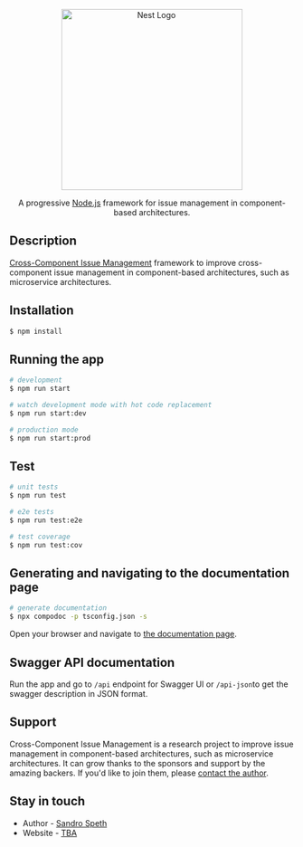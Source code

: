 
<p align="center">
  <a href="http://nestjs.com/" target="blank"><img src="https://nestjs.com/img/logo_text.svg" width="320" alt="Nest Logo" /></a>
</p>
  
  <p align="center">A progressive <a href="http://nodejs.org" target="blank">Node.js</a> framework for issue management in component-based architectures.</p>
    <p align="center">
</p>

## Description

[Cross-Component Issue Management](https://github.com/mpmti/) framework to improve cross-component issue management in component-based architectures, such as microservice architectures.

## Installation

```bash
$ npm install
```

## Running the app

```bash
# development
$ npm run start

# watch development mode with hot code replacement
$ npm run start:dev

# production mode
$ npm run start:prod
```

## Test

```bash
# unit tests
$ npm run test

# e2e tests
$ npm run test:e2e

# test coverage
$ npm run test:cov
```

## Generating and navigating to the documentation page

```bash
# generate documentation
$ npx compodoc -p tsconfig.json -s
```
Open your browser and navigate to [the documentation page](http://localhost:8080).

## Swagger API documentation

Run  the app and go to `/api` endpoint for Swagger UI or `/api-json`to get the swagger description in JSON format.

## Support
Cross-Component Issue Management is a research project to improve issue management in component-based architectures, such as microservice architectures.
It can grow thanks to the sponsors and support by the amazing backers. If you'd like to join them, please [contact the author](https://www.iste.uni-stuttgart.de/institute/team/Speth-00002/).

## Stay in touch

- Author - [Sandro Speth](https://www.iste.uni-stuttgart.de/institute/team/Speth-00002/)
- Website - [TBA](https://www.iste.uni-stuttgart.de/institute/team/Speth-00002/)

